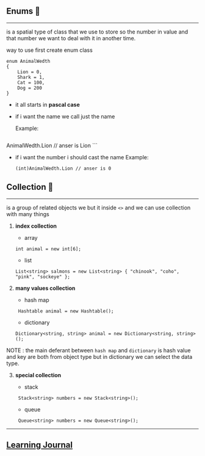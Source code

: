 ## **Enums** :open_file_folder:

---

is a spatial type of class that we use to store so the number in value and that number we want to deal with it in another time.

way to use first create enum class



```
enum AnimalWedth 
{
    Lion = 0,
    Shark = 1,
    Cat = 100,
    Dog = 200
}
```

- it all starts in **pascal case** 

- if i want the name we call just the name 

    Example:
    ```
AnimalWedth.Lion // anser is Lion
    ```

- if i want the number i should cast the name 
 Example:
    ```
    (int)AnimalWedth.Lion // anser is 0
    ```

## **Collection**  :paperclip: 
---
is a group of related objects we but it inside `<>` and we can use collection with many things

1. **index collection**
    - array
    ```
    int animal = new int[6];
    ```
    - list
    ```
   List<string> salmons = new List<string> { "chinook", "coho", "pink", "sockeye" };
    ```
    

2. **many values collection**

    - hash map
    ```
     Hashtable animal = new Hashtable();
    ```
    - dictionary
    ```
    Dictionary<string, string> animal = new Dictionary<string, string>();
    ```


NOTE : the main deferant between `hash map` and  `dictionary` is hash value and key are both from object type but in dictionary we can select the data type.

3. **special collection**

    - stack  
    ```
     Stack<string> numbers = new Stack<string>();
    ```
    - queue  
    ```
     Queue<string> numbers = new Queue<string>();
    ```



-----
## [**Learning Journal**](./LearningJournal.md) 

